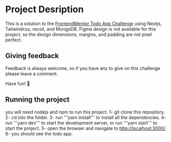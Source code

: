 # Project Desription

This is a solution to the [FrontendMentor Todo App Challenge](https://www.frontendmentor.io/challenges/todo-app-Su1_KokOW) using Nextjs, Tailwindcss, recoil, and MongoDB.
Figma design is not available for this project, so the design dimensions, margins, and padding are not pixel perfect.

## Giving feedback

Feedback is always welcome, so if you have any to give on this challenge please leave a comment.

Have fun! 🚀

## Running the project

you will need nodejs and npm to run this project.
1- git clone this repository.
2- cd into the folder.
3- run '''yarn install''' to install all the dependencies.
4- run '''yarn dev''' to start the development server, or run '''yarn start''' to start the project.
5- open the browser and navigate to <http://localhost:3000/>
6- you should see the todo app.
